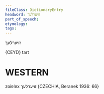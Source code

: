 ```yaml
---
fileClass: DictionaryEntry
headword: זויערלעך
part_of_speech: 
etymology: 
tags: 
---
```

זויערלעך

{CEYD}
tart

WESTERN
========

zoiɐlɐx זויערלעך {CZECHIA, Beranek 1936: 66}
